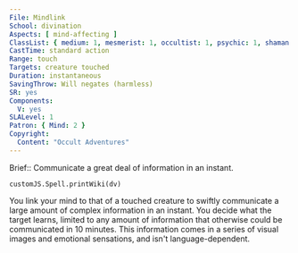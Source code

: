 ```yaml
---
File: Mindlink
School: divination
Aspects: [ mind-affecting ]
ClassList: { medium: 1, mesmerist: 1, occultist: 1, psychic: 1, shaman: 1, sorcerer: 1, wizard: 1, spiritualist: 1 }
CastTime: standard action
Range: touch
Targets: creature touched
Duration: instantaneous
SavingThrow: Will negates (harmless)
SR: yes
Components:
  V: yes
SLALevel: 1
Patron: { Mind: 2 }
Copyright:
  Content: "Occult Adventures"
---
```

Brief:: Communicate a great deal of information in an instant.

```dataviewjs
customJS.Spell.printWiki(dv)
```

You link your mind to that of a touched creature to swiftly communicate a large amount of complex information in an instant. You decide what the target learns, limited to any amount of information that otherwise could be communicated in 10 minutes. This information comes in a series of visual images and emotional sensations, and isn't language-dependent.
